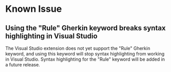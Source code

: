 # Known Issue

## Using the "Rule" Gherkin keyword breaks syntax highlighting in Visual Studio

The Visual Studio extension does not yet support the "Rule" Gherkin keyword, and using this keyword will stop syntax highlighting from working in Visual Studio. Syntax highlighting for the "Rule" keyword will be added in a future release.